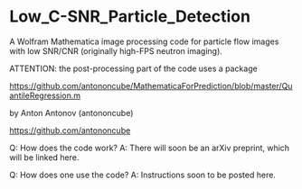 # Low_C-SNR_Particle_Detection
A Wolfram Mathematica image processing code for particle flow images with low SNR/CNR (originally high-FPS neutron imaging).

ATTENTION: the post-processing part of the code uses a package

https://github.com/antononcube/MathematicaForPrediction/blob/master/QuantileRegression.m

by Anton Antonov (antononcube)

https://github.com/antononcube

Q: How does the code work?
A: There will soon be an arXiv preprint, which will be linked here.

Q: How does one use the code?
A: Instructions soon to be posted here.
